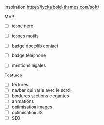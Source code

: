 inspiration
https://lycka.bold-themes.com/soft/

MVP
 - [ ] icone hero
 - [ ] icones motifs
 - [ ] badge doctolib contact
 - [ ] badge téléphone
 - [ ] mentions légales


Features
 - [ ] textures
 - [ ] navbar qui varie avec le scroll
 - [ ] bordures sections elegantes
 - [ ] animations
 - [ ] optimisation images
 - [ ] optimisation JS
 - [ ] SEO
